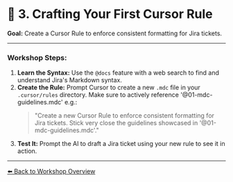 # 📝 3. Crafting Your First Cursor Rule

**Goal:** Create a Cursor Rule to enforce consistent formatting for Jira tickets.

---

### Workshop Steps:

1.  **Learn the Syntax:** Use the `@docs` feature with a web search to find and understand Jira's Markdown syntax.
2.  **Create the Rule:** Prompt Cursor to create a new `.mdc` file in your `.cursor/rules` directory. Make sure to actively reference '@01-mdc-guidelines.mdc' e.g.:
    > "Create a new Cursor Rule to enforce consistent formatting for Jira tickets. Stick very close the guidelines showcased in '@01-mdc-guidelines.mdc'."
4.  **Test It:** Prompt the AI to draft a Jira ticket using your new rule to see it in action.

---
[⬅️ Back to Workshop Overview](../README.md)
